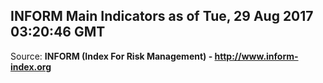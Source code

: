 ## INFORM Main Indicators as of Tue, 29 Aug 2017 03:20:46 GMT

Source: **INFORM (Index For Risk Management) - http://www.inform-index.org**